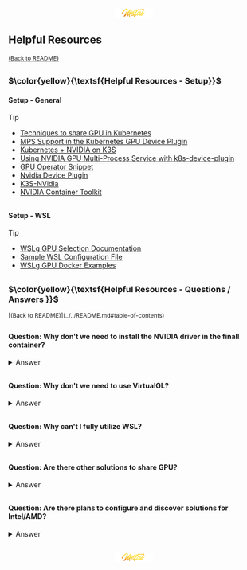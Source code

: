 <div align="center">
   <img src="../../.media/asset/badge/asset_badge_project_backgroundless.png" width="15%" height="auto"/>
</div>

<!---
#####################################################
# Helpful Resources
#####################################################
--->
## Helpful Resources
<sup>[(Back to README)](../../README.md#table-of-contents)</sup>
<br>
<!--- CONTENT --->

<!---
#####################################################
# Helpful Resources - Setup
#####################################################
--->
<h3 id="helpful-resources---setup">
$\color{yellow}{\textsf{Helpful Resources - Setup}}$    
</h3>
 
<!--- CONTENT --->

#### Setup - General

> [!TIP]
> <ul>
>    <li><a href="https://www.reddit.com/r/devops/comments/10xty21/comparison_among_techniques_to_share_gpus_in/">Techniques to share GPU in Kubernetes</a></li>
>    <li><a href="https://docs.google.com/document/d/1H-ddA11laPQf_1olwXRjEDbzNihxprjPr74pZ4Vdf2M/edit?pli=1">MPS Support in the Kubernetes GPU Device Plugin</a></li>
>    <li><a href="https://www.declarativesystems.com/2023/11/04/kubernetes-nvidia.html">Kubernetes + NVIDIA on K3S</a></li>
>    <li><a href="https://jayground8-github-io.translate.goog/blog/20240324-k8s-device-plugin?_x_tr_sl=auto&_x_tr_tl=pl&_x_tr_hl=pl&_x_tr_hist=true">Using NVIDIA GPU Multi-Process Service with k8s-device-plugin</a></li>
>    <li><a href="https://gist.github.com/bgulla/5ea0e7fd310b5db4f9b66036d1cdb3d3">GPU Operator Snippet</a></li>
>    <li><a href="https://github.com/NVIDIA/k8s-device-plugin/tree/main/deployments/helm/nvidia-device-plugin">Nvidia Device Plugin</a></li>
>    <li><a href="https://github.com/UntouchedWagons/K3S-NVidia">K3S-NVidia</a></li>
>    <li><a href="https://docs.nvidia.com/datacenter/cloud-native/container-toolkit/latest/install-guide.html">NVIDIA Container Toolkit</a></li>
> </ul>
> </table>

##

#### Setup - WSL
<!--- CONTENT --->

> [!TIP]
> <ul>
>    <li><a href="https://github.com/microsoft/wslg/wiki/GPU-selection-in-WSLg">WSLg GPU Selection Documentation</a></li>
>    <li><a href="https://learn.microsoft.com/en-us/windows/wsl/wsl-config#example-wslconfig-file">Sample WSL Configuration File</a></li>
>    <li><a href="https://github.com/microsoft/wslg/blob/main/samples/container/Containers.md">WSLg GPU Docker Examples</a></li>
> </ul>
> </table>

##

<!---
#####################################################
# Helpful Resources - Questions / Answers 
#####################################################
--->
<h3 id="helpful-resources---Questions / Answers">
$\color{yellow}{\textsf{Helpful Resources - Questions / Answers }}$    
</h3> 
<sup>[(Back to README)](../../README.md#table-of-contents)</sup>
<br>
<!--- CONTENT --->

#### Question: Why don't we need to install the NVIDIA driver in the finall container?
<details>
<summary>Answer</summary>
<br>
<!--- ANSWER --->
   
The NVIDIA driver toolkit ships all the necessary libraries to the final container.

<!--- ANSWER --->
</details>

##

#### Question: Why don't we need to use VirtualGL?
<details>
<summary>Answer</summary>
<br>
<!--- ANSWER --->   
   
Think of containers like laptops. On laptops, we often deal with NVIDIA Prime and Bumblebee to manage GPU usage. However, in containers, the primary GPU is usually LLVMPipe, instead of the Intel integrated GPU. To ensure we use the NVIDIA GPU, we can set the following environment variables:
<br><br>
   
   - `__NV_PRIME_RENDER_OFFLOAD=1`
   - `__GLX_VENDOR_LIBRARY_NAME=NVIDIA`
   
   These settings force graphic applications to utilize the NVIDIA GPU. For more details, you can refer to the official NVIDIA documentation [here](https://download.nvidia.com/XFree86/Linux-x86_64/435.17/README/primerenderoffload.html).
   
<!--- ANSWER --->
</details>

##

#### Question: Why can't I fully utilize WSL?
<details>
<summary>Answer</summary>
<br>
<!--- ANSWER --->      
   
Unfortunately, Microsoft started implementing [D3D12](https://www.phoronix.com/news/Mesa-24.1-Zink-D3D12-Default) in Mesa around year or two ago? - which limits our ability to use all Vulkan functions, resulting in significantly poor performance.

<!--- ANSWER --->   
</details>

##

#### Question: Are there other solutions to share GPU?
<details>
<summary>Answer</summary>
<br>
<!--- ANSWER --->   
   
- **Intel**: Offers various solutions for virtual GPU sharing, particularly through their integrated graphics.
- **AMD**: Provides solutions like MxGPU, which allows multiple virtual machines to share a single GPU.
- **Dual-Coder Crack for RTX Series 20***: Enables the use of NVIDIA's vGPU technology on consumer-grade RTX 20 series cards.
- **Older NVIDIA GPUs**: Models like the K2 support vGPU technology, which can be leveraged for virtualization and resource sharing.

Some resources:
- [Intel vGPU KubeVirt](https://kubevirt.io/2021/intel-vgpu-kubevirt.html)
- [NVIDIA vGPU on Proxmox VE](https://pve.proxmox.com/wiki/NVIDIA_vGPU_on_Proxmox_VE)
- [DualCoder vGPU Unlock](https://github.com/DualCoder/vgpu_unlock)
- [Using vGPU Unlock with Proxmox 7](https://www.michaelstinkerings.org/using-vgpu-unlock-with-proxmox-7/)
- [vgpu-proxmox GitLab](https://gitlab.com/polloloco/vgpu-proxmox)
  
<!--- ANSWER --->  
</details>


##

#### Question: Are there plans to configure and discover solutions for Intel/AMD?
<details>
<summary>Answer</summary>
<br>
<!--- ANSWER --->   
   
It could happen in the future — who knows? But for now, NVIDIA is the dominant player in the market. Honestly, if you're looking to use your PC GPU unit for computing, you're pretty much compelled to go with NVIDIA

<!--- ANSWER ---> 
</details>

##

<div align="center">
   <img src="../../.media/asset/badge/asset_badge_project_backgroundless.png" width="15%" height="auto"/>
</div>
